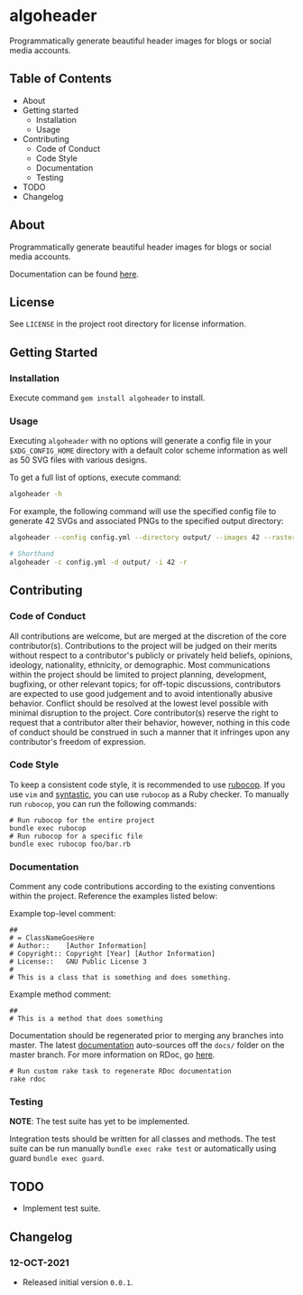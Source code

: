 # algoheader

Programmatically generate beautiful header images for blogs or social media accounts.

## Table of Contents
* About
* Getting started
    * Installation
    * Usage
* Contributing
    * Code of Conduct
    * Code Style
    * Documentation
    * Testing
* TODO
* Changelog

## About

Programmatically generate beautiful header images for blogs or social media accounts.

Documentation can be found [here](https://d3d1rty.github.io/algoheader/).

## License

See `LICENSE` in the project root directory for license information.

## Getting Started

### Installation

Execute command `gem install algoheader` to install.

### Usage

Executing `algoheader` with no options will generate a config file in your `$XDG_CONFIG_HOME` directory with
a default color scheme information as well as 50 SVG files with various designs.

To get a full list of options, execute command:

```bash
algoheader -h
```

For example, the following command will use the specified config file to generate 42 SVGs and associated PNGs
to the specified output directory:

```bash
algoheader --config config.yml --directory output/ --images 42 --raster

# Shorthand
algoheader -c config.yml -d output/ -i 42 -r
```

## Contributing

### Code of Conduct

All contributions are welcome, but are merged at the discretion of the core
contributor(s). Contributions to the project will be
judged on their merits without respect to a contributor's publicly or
privately held beliefs, opinions, ideology, nationality, ethnicity, or
demographic. Most communications within the project should be limited to
project planning, development, bugfixing, or other relevant topics; for
off-topic discussions, contributors are expected to use good judgement
and to avoid intentionally abusive behavior. Conflict should be resolved
at the lowest level possible with minimal disruption to the project. Core
contributor(s) reserve the right to request that a contributor alter their
behavior, however, nothing in this code of conduct should be construed in
such a manner that it infringes upon any contributor's freedom of expression.

### Code Style

To keep a consistent code style, it is recommended to use
[rubocop](https://github.com/bbatsov/rubocop). If you use `vim` and
[syntastic](https://github.com/vim-syntastic/syntastic), you
can use `rubocop` as a Ruby checker. To manually run `rubocop`, you
can run the following commands:

```
# Run rubocop for the entire project
bundle exec rubocop
# Run rubocop for a specific file
bundle exec rubocop foo/bar.rb
```

### Documentation

Comment any code contributions according to the existing conventions within the project.
Reference the examples listed below:

Example top-level comment:

```
##
# = ClassNameGoesHere
# Author::    [Author Information]
# Copyright:: Copyright [Year] [Author Information]
# License::   GNU Public License 3
#
# This is a class that is something and does something.
```

Example method comment:

```
##
# This is a method that does something
```

Documentation should be regenerated prior to merging any branches into master. The latest
[documentation](https://d3d1rty.github.io/algoheader/) auto-sources off the `docs/` folder on
the master branch. For more information on RDoc, go
[here](https://rdoc.github.io/rdoc/index.html).

```
# Run custom rake task to regenerate RDoc documentation
rake rdoc
```

### Testing

**NOTE**: The test suite has yet to be implemented.

Integration tests should be written for all classes and methods. The test suite
can be run manually `bundle exec rake test` or automatically using guard `bundle exec guard`.

## TODO

* Implement test suite.

## Changelog

### 12-OCT-2021

* Released initial version `0.0.1`.
